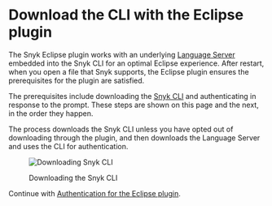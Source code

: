 # Download the CLI with the Eclipse plugin

The Snyk Eclipse plugin works with an underlying [Language Server](../snyk-language-server/) embedded into the Snyk CLI for an optimal Eclipse experience. After restart, when you open a file that Snyk supports, the Eclipse plugin ensures the prerequisites for the plugin are satisfied.

The prerequisites include downloading the [Snyk CLI](../../../snyk-cli/) and authenticating in response to the prompt. These steps are shown on this page and the next, in the order they happen.

The process downloads the Snyk CLI unless you have opted out of downloading through the plugin, and then downloads the Language Server and uses the CLI for authentication.

<figure><img src="../../../.gitbook/assets/Screenshot 2022-10-19 at 09.10.10 (1).png" alt="Downloading Snyk CLI"><figcaption><p>Downloading the Snyk CLI</p></figcaption></figure>

Continue with [Authentication for the Eclipse plugin](https://docs.snyk.io/ide-tools/eclipse-plugin/authentication-for-the-eclipse-plugin).
